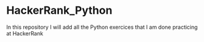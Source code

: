 # HackerRank_Python
In this repository I will add all the Python exercices that I am done practicing at HackerRank
